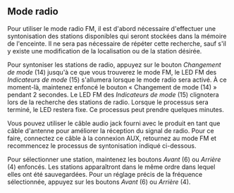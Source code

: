 ## Mode radio  

Pour utiliser le mode radio FM, il est d'abord nécessaire d'effectuer une syntonisation des stations disponibles qui seront stockées dans la mémoire de l'enceinte. Il ne sera pas nécessaire de répéter cette recherche, sauf s'il y existe une modification de la localisation ou de la station désirée. 

Pour syntoniser les stations de radio, appuyez sur le bouton *Changement de mode* (14) jusqu'à ce que vous trouverez le mode FM, le LED FM des *Indicateurs de mode* (15) s'allumera lorsque le mode radio sera activé. À ce moment-là, maintenez enfoncé le bouton « Changement de mode (14) » pendant 2 secondes. Le LED FM des *Indicateurs de mode* (15) clignotera lors de la recherche des stations de radio. Lorsque le processus sera terminé, le LED restera fixe. Ce processus peut prendre quelques minutes. 

Vous pouvez utiliser le câble audio jack fourni avec le produit en tant que câble d'antenne pour améliorer la réception du signal de radio. Pour ce faire, connectez ce câble à la connexion AUX, retournez au mode FM et recommencez le processus de syntonisation indiqué ci-dessous.

Pour sélectionner une station, maintenez les boutons *Avant* (6) ou *Arrière* (4) enfoncés. Les stations apparaîtront dans le même ordre dans lequel elles ont été sauvegardées. Pour un réglage précis de la fréquence sélectionnée, appuyez sur les boutons *Avant* (6) ou *Arrière* (4).
